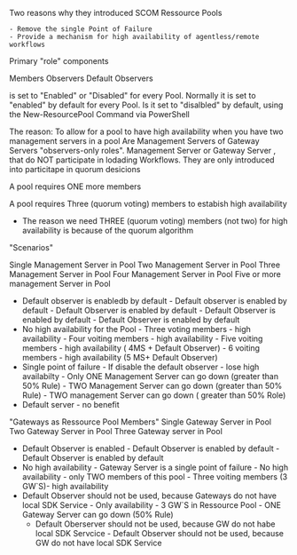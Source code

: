 Two reasons why they introduced SCOM Ressource Pools

	- Remove the single Point of Failure
	- Provide a mechanism for high availability of agentless/remote workflows

Primary "role" components

Members	Observers	Default Observers

is set to "Enabled" or "Disabled" for every Pool. Normally it is set to "enabled" by default for every Pool. Is it set to "disalbled" by default, using the New-ResourcePool Command via PowerShell


The reason: 
		To allow for a pool to have high availability when you have two management servers in a pool
Are Management Servers of Gateway Servers	"observers-only roles". Management Server or Gateway Server , that do NOT participate in lodading Workflows. They are only introduced into particitape in quorum desicions	

A pool requires ONE more members

A pool requires Three (quorum voting) members to estabish high availability
	
- The reason we need THREE (quorum voting) members (not two) for high availability is because of the quorum algorithm

"Scenarios"

Single Management Server in Pool	Two Management Server in Pool	Three Management Server in Pool	Four Management Server in Pool	Five or more management Server in Pool
- Default observer is enabledb by default	- Default observer is enabled by default	- Default Observer is enabled by default	- Default Observer is enabled by default	- Default Observer is enabled by default
- No high availability for the Pool	- Three voting members - high availability	- Four voiting members - high availability	- Five voiting members - high availability ( 4MS + Default Observer)	- 6 voiting members - high availability (5 MS+ Default Observer)
- Single point of failure	- If disable the default observer - lose high availabilty	- Only ONE Management Server can go down (greater than 50% Rule)	- TWO Management Server can go down (greater than 50% Rule)	- TWO management Server can go down ( greater than 50% Role)
- Default server - no benefit				

"Gateways as Ressource Pool Members"
Single Gateway Server in Pool	Two Gateway Server in Pool 	Three Gateway server in Pool
- Default Observer is enabled	- Default Observer is enabled by default	- Default Observer is enabled by default
- No high availability - Gateway Server is a single point of failure	- No high availability - only TWO members of this pool	- Three voiting members (3 GW`S)- high availability
- Default Observer should not be used, because Gateways do not have local SDK Service 	- Only availability - 3 GW`S in Ressource Pool	- ONE Gateway Server can go down (50% Rule)
	- Default Oberserver should not be used, because GW do not habe local SDK Servcice	- Default Observer should not be used, because GW do not have local SDK Service


